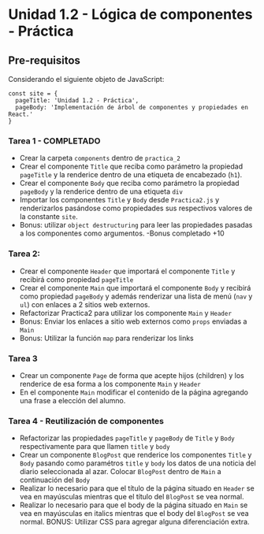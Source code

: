 # Unidad 1.2 - Lógica de componentes - Práctica


## Pre-requisitos

Considerando el siguiente objeto de JavaScript:


```
const site = {
  pageTitle: 'Unidad 1.2 - Práctica',
  pageBody: 'Implementación de árbol de componentes y propiedades en React.'
}
```



### Tarea 1 - COMPLETADO


* Crear la carpeta `components` dentro de `practica_2` 
* Crear el componente `Title` que reciba como parámetro la propiedad `pageTitle` y la renderice dentro de una etiqueta de encabezado (`h1`).
* Crear el componente `Body` que reciba como parámetro la propiedad `pageBody` y la renderice dentro de una etiqueta `div`
* Importar los componentes `Title` y `Body` desde `Practica2.js` y renderizarlos pasándose como propiedades sus respectivos valores de la constante `site`. 
* Bonus: utilizar `object destructuring` para leer las propiedades pasadas a los componentes como argumentos. -Bonus completado +10


### Tarea 2: 


* Crear el componente `Header` que importará el componente `Title` y recibirá como propiedad `pageTitle`
* Crear el componente `Main` que importará el componente `Body` y recibirá como propiedad `pageBody` y además renderizar una lista de menú (`nav` y `ul`) con enlaces a 2 sitios web externos.
* Refactorizar Practica2 para utilizar los componente `Main` y `Header`
* Bonus: Enviar los enlaces a sitio web externos como `props` enviadas a `Main`
* Bonus: Utilizar la función `map` para renderizar los links


### Tarea 3

* Crear un componente `Page` de forma que acepte hijos (children) y los renderice de esa forma a los componente `Main` y `Header`
* En el componente `Main` modificar el contenido de la página agregando una frase a elección del alumno.


### Tarea 4 - Reutilización de componentes

* Refactorizar las propiedades `pageTitle` y `pageBody` de `Title` y `Body` respectivamente para que llamen `title` y `body`
* Crear un componente `BlogPost` que renderice los componentes `Title` y `Body` pasando como paramétros `title` y `body` los datos de una noticia del diario seleccionada al azar. Colocar `BlogPost` dentro de `Main` a continuación del `Body` 
* Realizar lo necesario para que el título de la página situado en `Header` se vea en mayúsculas mientras que el título del `BlogPost` se vea normal.
* Realizar lo necesario para que el body de la página situado en `Main` se vea en mayúsculas en italics  mientras que el body del `BlogPost` se vea normal.
BONUS: Utilizar CSS para agregar alguna diferenciación extra.